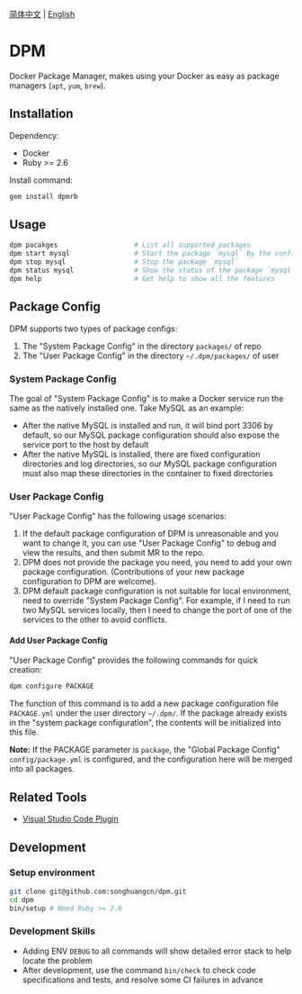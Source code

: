 [简体中文](README.md) | [English](README.en-US.md)

# DPM

Docker Package Manager, makes using your Docker as easy as package managers (`apt`, `yum`, `brew`).

## Installation

Dependency:
- Docker
- Ruby >= 2.6

Install command:
```bash
gem install dpmrb
```

## Usage

```bash
dpm pacakges                   # List all supported packages
dpm start mysql                # Start the package `mysql` by the config `packages/mysql.yml`
dpm stop mysql                 # Stop the package `mysql`
dpm status mysql               # Show the status of the package `mysql`
dpm help                       # Get help to show all the features
```

## Package Config

DPM supports two types of package configs:
1. The "System Package Config" in the directory `packages/` of repo
2. The "User Package Config" in the directory `~/.dpm/packages/` of user

### System Package Config

The goal of "System Package Config" is to make a Docker service run the same as the natively installed one. Take MySQL as an example:
- After the native MySQL is installed and run, it will bind port 3306 by default, so our MySQL package configuration should also expose the service port to the host by default
- After the native MySQL is installed, there are fixed configuration directories and log directories, so our MySQL package configuration must also map these directories in the container to fixed directories

### User Package Config

"User Package Config" has the following usage scenarios:
1. If the default package configuration of DPM is unreasonable and you want to change it, you can use "User Package Config" to debug and view the results, and then submit MR to the repo.
2. DPM does not provide the package you need, you need to add your own package configuration. (Contributions of your new package configuration to DPM are welcome).
3. DPM default package configuration is not suitable for local environment, need to override "System Package Config". For example, if I need to run two MySQL services locally, then I need to change the port of one of the services to the other to avoid conflicts.

#### Add User Package Config

"User Package Config" provides the following commands for quick creation:
```bash
dpm configure PACKAGE
```

The function of this command is to add a new package configuration file `PACKAGE.yml` under the user directory `~/.dpm/`.
If the package already exists in the "system package configuration", the contents will be initialized into this file.

**Note:** If the PACKAGE parameter is `package`, the "Global Package Config" `config/package.yml` is configured, and the configuration here will be merged into all packages.

## Related Tools

- [Visual Studio Code Plugin](https://marketplace.visualstudio.com/items?itemName=UoooBarry.dpm-vscode)

## Development

### Setup environment

```bash
git clone git@github.com:songhuangcn/dpm.git
cd dpm
bin/setup # Need Ruby >= 2.6
```

### Development Skills

- Adding ENV `DEBUG` to all commands will show detailed error stack to help locate the problem
- After development, use the command `bin/check` to check code specifications and tests, and resolve some CI failures in advance
